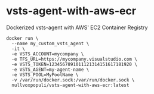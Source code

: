 # vsts-agent-with-aws-ecr
Dockerized vsts-agent with AWS' EC2 Container Registry


```
docker run \
  --name my_custom_vsts_agent \
  -it \
  -e VSTS_ACCOUNT=mycompany \
  -e TFS_URL=https://mycompany.visualstudio.com \
  -e VSTS_TOKEN=1234567891011121314151617181920 \
  -e VSTS_AGENT=my-agent-name \
  -e VSTS_POOL=MyPoolName \
  -v /var/run/docker.sock:/var/run/docker.sock \
  nullvoxpopuli/vsts-agent-with-aws-ecr:latest

```

